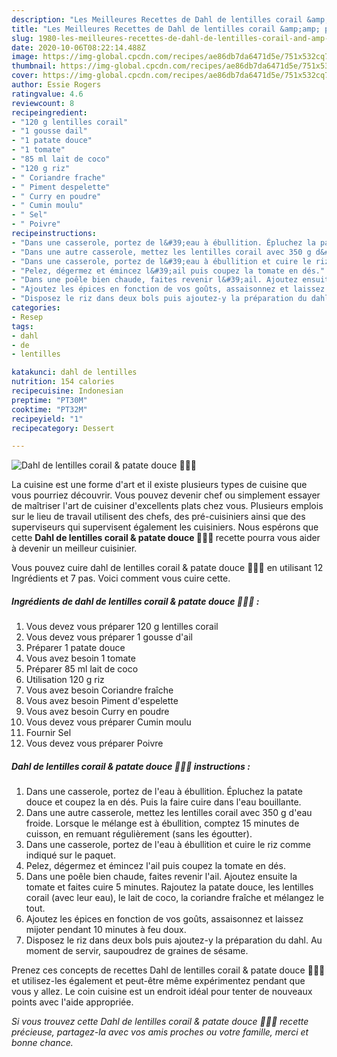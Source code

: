 ```yaml
---
description: "Les Meilleures Recettes de Dahl de lentilles corail &amp;amp; patate douce 🍠🥣🌱"
title: "Les Meilleures Recettes de Dahl de lentilles corail &amp;amp; patate douce 🍠🥣🌱"
slug: 1980-les-meilleures-recettes-de-dahl-de-lentilles-corail-and-amp-patate-douce
date: 2020-10-06T08:22:14.488Z
image: https://img-global.cpcdn.com/recipes/ae86db7da6471d5e/751x532cq70/dahl-de-lentilles-corail-patate-douce-🍠🥣🌱-photo-principale-de-la-recette.jpg
thumbnail: https://img-global.cpcdn.com/recipes/ae86db7da6471d5e/751x532cq70/dahl-de-lentilles-corail-patate-douce-🍠🥣🌱-photo-principale-de-la-recette.jpg
cover: https://img-global.cpcdn.com/recipes/ae86db7da6471d5e/751x532cq70/dahl-de-lentilles-corail-patate-douce-🍠🥣🌱-photo-principale-de-la-recette.jpg
author: Essie Rogers
ratingvalue: 4.6
reviewcount: 8
recipeingredient:
- "120 g lentilles corail"
- "1 gousse dail"
- "1 patate douce"
- "1 tomate"
- "85 ml lait de coco"
- "120 g riz"
- " Coriandre frache"
- " Piment despelette"
- " Curry en poudre"
- " Cumin moulu"
- " Sel"
- " Poivre"
recipeinstructions:
- "Dans une casserole, portez de l&#39;eau à ébullition. Épluchez la patate douce et coupez la en dés. Puis la faire cuire dans l&#39;eau bouillante."
- "Dans une autre casserole, mettez les lentilles corail avec 350 g d&#39;eau froide. Lorsque le mélange est à ébullition, comptez 15 minutes de cuisson, en remuant régulièrement (sans les égoutter)."
- "Dans une casserole, portez de l&#39;eau à ébullition et cuire le riz comme indiqué sur le paquet."
- "Pelez, dégermez et émincez l&#39;ail puis coupez la tomate en dés."
- "Dans une poêle bien chaude, faites revenir l&#39;ail. Ajoutez ensuite la tomate et faites cuire 5 minutes. Rajoutez la patate douce, les lentilles corail (avec leur eau), le lait de coco, la coriandre fraîche et mélangez le tout."
- "Ajoutez les épices en fonction de vos goûts, assaisonnez et laissez mijoter pendant 10 minutes à feu doux."
- "Disposez le riz dans deux bols puis ajoutez-y la préparation du dahl. Au moment de servir, saupoudrez de graines de sésame."
categories:
- Resep
tags:
- dahl
- de
- lentilles

katakunci: dahl de lentilles 
nutrition: 154 calories
recipecuisine: Indonesian
preptime: "PT30M"
cooktime: "PT32M"
recipeyield: "1"
recipecategory: Dessert

---
```



![Dahl de lentilles corail &amp; patate douce 🍠🥣🌱](https://img-global.cpcdn.com/recipes/ae86db7da6471d5e/751x532cq70/dahl-de-lentilles-corail-patate-douce-🍠🥣🌱-photo-principale-de-la-recette.jpg)

La cuisine est une forme d'art et il existe plusieurs types de cuisine que vous pourriez découvrir. Vous pouvez devenir chef ou simplement essayer de maîtriser l'art de cuisiner d'excellents plats chez vous. Plusieurs emplois sur le lieu de travail utilisent des chefs, des pré-cuisiniers ainsi que des superviseurs qui supervisent également les cuisiniers. Nous espérons que cette <strong> Dahl de lentilles corail &amp; patate douce 🍠🥣🌱 </strong> recette pourra vous aider à devenir un meilleur cuisinier.

<!--inarticleads1-->

Vous pouvez cuire dahl de lentilles corail &amp; patate douce 🍠🥣🌱 en utilisant 12 Ingrédients et 7 pas. Voici comment vous cuire cette.

##### Ingrédients de dahl de lentilles corail &amp; patate douce 🍠🥣🌱 :

1. Vous devez vous préparer 120 g lentilles corail
1. Vous devez vous préparer 1 gousse d&#39;ail
1. Préparer 1 patate douce
1. Vous avez besoin 1 tomate
1. Préparer 85 ml lait de coco
1. Utilisation 120 g riz
1. Vous avez besoin  Coriandre fraîche
1. Vous avez besoin  Piment d&#39;espelette
1. Vous avez besoin  Curry en poudre
1. Vous devez vous préparer  Cumin moulu
1. Fournir  Sel
1. Vous devez vous préparer  Poivre




<!--inarticleads2-->

##### Dahl de lentilles corail &amp; patate douce 🍠🥣🌱 instructions :

1. Dans une casserole, portez de l&#39;eau à ébullition. Épluchez la patate douce et coupez la en dés. Puis la faire cuire dans l&#39;eau bouillante.
1. Dans une autre casserole, mettez les lentilles corail avec 350 g d&#39;eau froide. Lorsque le mélange est à ébullition, comptez 15 minutes de cuisson, en remuant régulièrement (sans les égoutter).
1. Dans une casserole, portez de l&#39;eau à ébullition et cuire le riz comme indiqué sur le paquet.
1. Pelez, dégermez et émincez l&#39;ail puis coupez la tomate en dés.
1. Dans une poêle bien chaude, faites revenir l&#39;ail. Ajoutez ensuite la tomate et faites cuire 5 minutes. Rajoutez la patate douce, les lentilles corail (avec leur eau), le lait de coco, la coriandre fraîche et mélangez le tout.
1. Ajoutez les épices en fonction de vos goûts, assaisonnez et laissez mijoter pendant 10 minutes à feu doux.
1. Disposez le riz dans deux bols puis ajoutez-y la préparation du dahl. Au moment de servir, saupoudrez de graines de sésame.




<!--inarticleads1-->

<p>
Prenez ces concepts de recettes Dahl de lentilles corail &amp; patate douce 🍠🥣🌱 et utilisez-les également et peut-être même expérimentez pendant que vous y allez. Le coin cuisine est un endroit idéal pour tenter de nouveaux points avec l'aide appropriée.
</p>

<p>
<i>Si vous trouvez cette Dahl de lentilles corail &amp; patate douce 🍠🥣🌱 recette précieuse, partagez-la avec vos amis proches ou votre famille, merci et bonne chance.</i>
</p>
